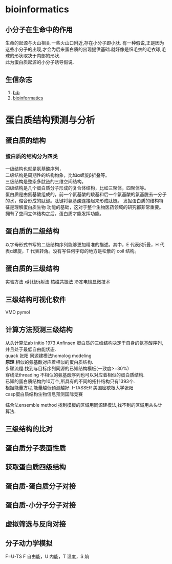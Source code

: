 # bioinformatics

## 小分子在生命中的作用
生命的起源与火山相关.一些火山口附近,存在小分子即小肽.
有一种假说,正是因为这些小分子的出现,才会为后来蛋白质的出现提供基础.就好像是织毛衣的毛衣球,毛球的形状取决于内部的形状.    
此为蛋白质起源的小分子诱导假说.

## 生信杂志
1. [bib](https://academic.oup.com/bib)
1. [bioinformatics](https://academic.oup.com/bioinformatics)


# 蛋白质结构预测与分析  
## 蛋白质的结构  
### 蛋白质的结构分为四类
一级结构也就是氨基酸序列，  
二级结构是周期性的结构构象，比如α螺旋β折叠等。  
三级结构是整条多肽链的三维空间结构。  
四级结构是几个蛋白质分子形成的复合体结构，比如三聚体，四聚体等。  
蛋白质是由氨基酸组成的，前一个氨基酸的羧基和后一个氨基酸的氨基脱去一分子的水，缩合形成的肽键。肽键将氨基酸连接起来形成肽链。
发掘蛋白质的结构特征是理解蛋白质生物
功能的基础，这对于整个生物医药领域的研究都非常重要。  
拥有了空间立体结构之后，蛋白质才能发挥功能。  

## 蛋白质的二级结构  
以字母形式书写的二级结构序列能够更加精准的描述。其中，E 代表β折叠，H 代表α螺旋，T 代表转角。没有写任何字母的地方是松散的 coil 结构。
## 蛋白质的三级结构
实验方法
x射线衍射法
核磁共振法
冷冻电镜显微技术
## 三级结构可视化软件
VMD
pymol

## 计算方法预测三级结构
从头计算法ab initio
1973 Anfinsen 蛋白质的三维结构决定于自身的氨基酸序列,并且处于最低自由能状态.  
quack 张阳
同源建模法homolog modeling  
**原理**  相似的氨基酸对应着相似的蛋白质结构.  
步骤流程:找到与目标序列同源的已知结构模板(一致度>=30%)  
穿线法threading
不相似的氨基酸序列也可以对应着相似的蛋白质结构.  
已知的蛋白质结构约10万个,所具有的不同的拓扑结构只有1393个.  
根据能量方程,能量越低预测越好.
I-TASSER 美国密歇根大学张阳  
casp蛋白质结构生物信息预测国际竞赛

综合法ensemble method
找到模板的区域用同源建模法,找不到的区域用从头计算法.
## 三级结构的比对
## 蛋白质分子表面性质
## 获取蛋白质四级结构
## 蛋白质-蛋白质分子对接
## 蛋白质-小分子分子对接
## 虚拟筛选与反向对接
## 分子动力学模拟

F=U-TS
F 自由能，U 内能，T 温度，S 熵
